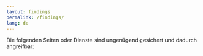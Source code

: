 ```yaml
---
layout: findings
permalink: /findings/
lang: de
---
```


Die folgenden Seiten oder Dienste sind ungenügend gesichert und dadurch angreifbar:
